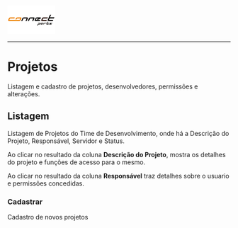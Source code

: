 ![ConnectParts](/assets/LogoConnectParts.png)

--- 

# Projetos

Listagem e cadastro de projetos, desenvolvedores, permissões e alterações.

## Listagem
Listagem de Projetos do Time de Desenvolvimento, onde há a Descrição do Projeto, Responsável, Servidor e Status.

Ao clicar no resultado da coluna **Descrição do Projeto**, mostra os detalhes do projeto e funções de acesso para o mesmo.

Ao clicar no resultado da coluna **Responsável** traz detalhes sobre o usuario e permissões concedidas.

### Cadastrar
Cadastro de novos projetos
